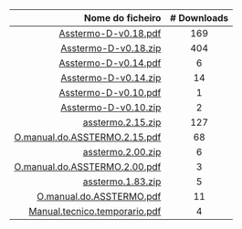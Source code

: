 Nome do ficheiro | # Downloads
---: | :---:
[Asstermo-D-v0.18.pdf](https://github.com/asstermo/D/releases/download/v0.18/Asstermo-D-v0.18.pdf) | 169
[Asstermo-D-v0.18.zip](https://github.com/asstermo/D/releases/download/v0.18/Asstermo-D-v0.18.zip) | 404
[Asstermo-D-v0.14.pdf](https://github.com/asstermo/D/releases/download/v0.14/Asstermo-D-v0.14.pdf) | 6
[Asstermo-D-v0.14.zip](https://github.com/asstermo/D/releases/download/v0.14/Asstermo-D-v0.14.zip) | 14
[Asstermo-D-v0.10.pdf](https://github.com/asstermo/D/releases/download/v0.10/Asstermo-D-v0.10.pdf) | 1
[Asstermo-D-v0.10.zip](https://github.com/asstermo/D/releases/download/v0.10/Asstermo-D-v0.10.zip) | 2
[asstermo.2.15.zip](https://github.com/asstermo/K/releases/download/v2.15/asstermo.2.15.zip) | 127
[O.manual.do.ASSTERMO.2.15.pdf](https://github.com/asstermo/K/releases/download/v2.15/O.manual.do.ASSTERMO.2.15.pdf) | 68
[asstermo.2.00.zip](https://github.com/asstermo/K/releases/download/v2.00/asstermo.2.00.zip) | 6
[O.manual.do.ASSTERMO.2.00.pdf](https://github.com/asstermo/K/releases/download/v2.00/O.manual.do.ASSTERMO.2.00.pdf) | 3
[asstermo.1.83.zip](https://github.com/asstermo/K/releases/download/v1.83/asstermo.1.83.zip) | 5
[O.manual.do.ASSTERMO.pdf](https://github.com/asstermo/K/releases/download/v1.83/O.manual.do.ASSTERMO.pdf) | 11
[Manual.tecnico.temporario.pdf](https://github.com/asstermo/documentation/releases/download/manual-tecnico-v1/Manual.tecnico.temporario.pdf) | 4
